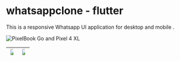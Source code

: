# whatsappclone - flutter

This is a responsive Whatsapp UI application for desktop and mobile .


![PixelBook Go and Pixel 4 XL](https://user-images.githubusercontent.com/98693285/216739162-d7684ae4-5f3b-47d7-afb0-bdf10eeb162e.jpg)

|<img src= "https://user-images.githubusercontent.com/98693285/222042228-348a54a0-f53b-4ef3-b186-eb5f19997dcb.jpg" style="max-width: 50%">| <img src = "https://user-images.githubusercontent.com/98693285/222051382-4428c7ad-2736-42cf-9d53-2dd50f3136a4.jpg" style="max-width: 50%">|
|--|--|
